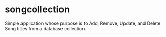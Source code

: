 # songcollection
Simple application whose purpose is to Add, Remove, Update, and Delete Song titles from a database collection. 
